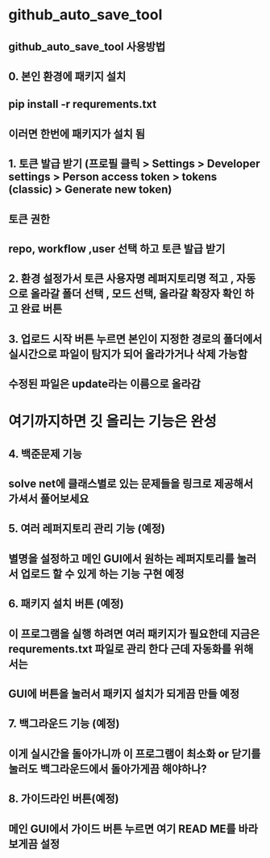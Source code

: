 # github_auto_save_tool



## github_auto_save_tool 사용방법

## 0. 본인 환경에 패키지 설치
## pip install -r requrements.txt 
## 이러면 한번에 패키지가 설치 됨

## 1. 토큰 발급 받기 (프로필 클릭 > Settings > Developer settings > Person access token >  tokens (classic) > Generate new token)
## 토큰 권한 
## repo, workflow ,user 선택  하고 토큰 발급 받기

## 2. 환경 설정가서 토큰 사용자명 레퍼지토리명 적고 , 자동으로 올라갈 폴더 선택 , 모드 선택, 올라갈 확장자 확인 하고 완료 버튼 

## 3. 업로드 시작 버튼 누르면 본인이 지정한 경로의 폴더에서 실시간으로 파일이 탐지가 되어 올라가거나 삭제 가능함 
## 수정된 파일은 update라는 이름으로 올라감

# 여기까지하면 깃 올리는 기능은 완성

## 4. 백준문제 기능 
## solve net에 클래스별로 있는 문제들을 링크로 제공해서 가셔서 풀어보세요

## 5. 여러 레퍼지토리 관리 기능 (예정)
## 별명을 설정하고 메인 GUI에서 원하는 레퍼지토리를 눌러서 업로드 할 수 있게 하는 기능 구현 예정

## 6. 패키지 설치 버튼 (예정)
## 이 프로그램을 실행 하려면 여러 패키지가 필요한데 지금은 requrements.txt 파일로 관리 한다 근데 자동화를 위해서는
## GUI에 버튼을 눌러서 패키지 설치가 되게끔 만들 예정

## 7. 백그라운드 기능 (예정)
## 이게 실시간을 돌아가니까 이 프로그램이 최소화 or 닫기를 눌러도 백그라운드에서 돌아가게끔 해야하나?

## 8. 가이드라인 버튼(예정)
## 메인 GUI에서 가이드 버튼 누르면 여기 READ ME를 바라보게끔 설정



##
